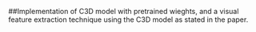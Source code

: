 ##Implementation of C3D model with pretrained wieghts, and a visual feature extraction technique using the C3D model as stated in the paper.